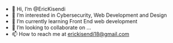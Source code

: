- 👋 Hi, I’m @EricKisendi
- 👀 I’m interested in Cybersecurity, Web Development and Design
- 🌱 I’m currently learning Front End web development
- 💞️ I’m looking to collaborate on ...
- 📫 How to reach me at erickisendi18@gmail.com

<!---
EricKisendi/EricKisendi is a ✨ special ✨ repository because its `README.md` (this file) appears on your GitHub profile.
You can click the Preview link to take a look at your changes.
--->
